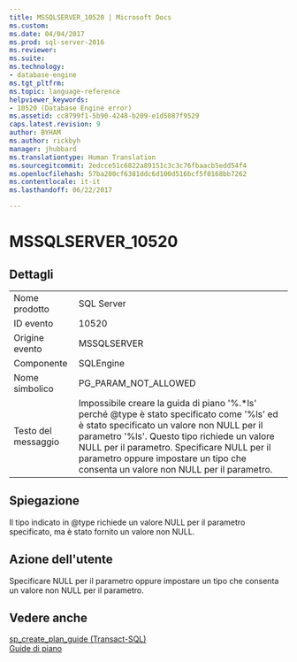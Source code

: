 ```yaml
---
title: MSSQLSERVER_10520 | Microsoft Docs
ms.custom: 
ms.date: 04/04/2017
ms.prod: sql-server-2016
ms.reviewer: 
ms.suite: 
ms.technology:
- database-engine
ms.tgt_pltfrm: 
ms.topic: language-reference
helpviewer_keywords:
- 10520 (Database Engine error)
ms.assetid: cc8799f1-5b90-4248-b209-e1d5087f9529
caps.latest.revision: 9
author: BYHAM
ms.author: rickbyh
manager: jhubbard
ms.translationtype: Human Translation
ms.sourcegitcommit: 2edcce51c6822a89151c3c3c76fbaacb5edd54f4
ms.openlocfilehash: 57ba200cf6381ddc6d100d516bcf5f0168bb7262
ms.contentlocale: it-it
ms.lasthandoff: 06/22/2017

---
```

# <a name="mssqlserver10520"></a>MSSQLSERVER_10520
  
## <a name="details"></a>Dettagli  
  
|||  
|-|-|  
|Nome prodotto|SQL Server|  
|ID evento|10520|  
|Origine evento|MSSQLSERVER|  
|Componente|SQLEngine|  
|Nome simbolico|PG_PARAM_NOT_ALLOWED|  
|Testo del messaggio|Impossibile creare la guida di piano '%.*ls' perché @type è stato specificato come '%ls' ed è stato specificato un valore non NULL per il parametro '%ls'. Questo tipo richiede un valore NULL per il parametro. Specificare NULL per il parametro oppure impostare un tipo che consenta un valore non NULL per il parametro.|  
  
## <a name="explanation"></a>Spiegazione  
Il tipo indicato in @type richiede un valore NULL per il parametro specificato, ma è stato fornito un valore non NULL.  
  
## <a name="user-action"></a>Azione dell'utente  
Specificare NULL per il parametro oppure impostare un tipo che consenta un valore non NULL per il parametro.  
  
## <a name="see-also"></a>Vedere anche  
[sp_create_plan_guide &#40;Transact-SQL&#41;](~/relational-databases/system-stored-procedures/sp-create-plan-guide-transact-sql.md)  
[Guide di piano](~/relational-databases/performance/plan-guides.md)  
  

